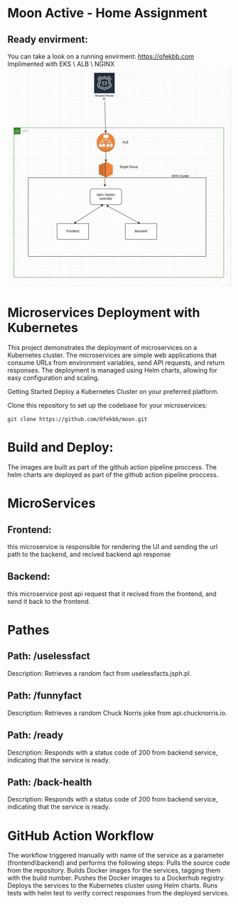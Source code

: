 # Moon Active - Home Assignment
## Ready envirment:
You can take a look on a running envirment: https://ofekbb.com
Implimented with EKS \ ALB \ NGINX 
![Draw](draw.JPG)
# Microservices Deployment with Kubernetes
This project demonstrates the deployment of microservices on a Kubernetes cluster. The microservices are simple web applications that consume URLs from environment variables, send API requests, and return responses. The deployment is managed using Helm charts, allowing for easy configuration and scaling.

Getting Started
Deploy a Kubernetes Cluster on your preferred platform.

Clone this repository to set up the codebase for your microservices:
```
git clone https://github.com/Ofekbb/moon.git
```

# Build and Deploy:
The images are built as part of the github action pipeline proccess.
The helm charts are deployed as part of the github action pipeline proccess.

# MicroServices 
## Frontend: 
this microservice is responsible for rendering the UI and sending the url path to the backend,
and recived backend api response  

## Backend:
this microservice post api request that it recived from the frontend, and send it back to the frontend.

# Pathes
## Path: /uselessfact
Description: Retrieves a random fact from uselessfacts.jsph.pl.

## Path: /funnyfact
Description: Retrieves a random Chuck Norris joke from api.chucknorris.io.

## Path: /ready
Description: Responds with a status code of 200 from backend service, indicating that the service is ready.

## Path: /back-health
Description: Responds with a status code of 200 from backend service, indicating that the service is ready.


# GitHub Action Workflow
The workflow triggered manually with name of the service as a parameter (frontend\backend) and performs the following steps:
Pulls the source code from the repository.
Builds Docker images for the services, tagging them with the build number.
Pushes the Docker images to a Dockerhub registry.
Deploys the services to the Kubernetes cluster using Helm charts.
Runs tests with helm test to verify correct responses from the deployed services.



